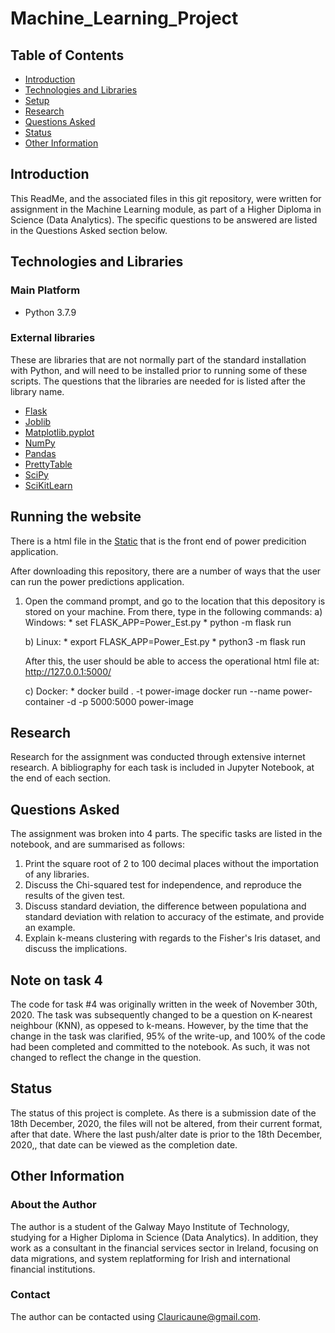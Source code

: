# Machine_Learning_Project

## Table of Contents
  * [Introduction](#Introduction)
  * [Technologies and Libraries](#Technologies-and-Libraries)
  * [Setup](#Setup)
  * [Research](#Research)
  * [Questions Asked](#Questions-Asked)
  * [Status](#Status)
  * [Other Information](#Other-Information)
  
  ## Introduction
This ReadMe, and the associated files in this git repository, were written for assignment in the Machine Learning module, as part of a Higher Diploma in Science (Data Analytics). The specific questions to be answered are listed in the Questions Asked section below.

## Technologies and Libraries
### Main Platform
* Python 3.7.9

### External libraries
These are libraries that are not normally part of the standard installation with Python, and will need to be installed prior to running some of these scripts. The questions that the libraries are needed for is listed after the library name.

* [Flask](https://flask.palletsprojects.com/en/1.1.x/)
* [Joblib](https://joblib.readthedocs.io/en)
* [Matplotlib.pyplot](https://matplotlib.org/)
* [NumPy](https://numpy.org/)
* [Pandas](https://pandas.pydata.org/)
* [PrettyTable](https://pypi.org/project/prettytable/)
* [SciPy](https://www.scipy.org/)
* [SciKitLearn](https://scikit-learn.org/stable/)

## Running the website
There is a html file in the <a href="/static">Static</a> that is the front end of power predicition application.

After downloading this repository, there are a number of ways that the user can run the power predictions application.

1) Open the command prompt, and go to the location that this depository is stored on your machine. From there, type in the following commands:
    a) Windows:
        * set FLASK_APP=Power_Est.py
        * python -m flask run

    b) Linux:
        * export FLASK_APP=Power_Est.py
        * python3 -m flask run

    After this, the user should be able to access the operational html file at: http://127.0.0.1:5000/

    c) Docker:
        * docker build . -t power-image
        docker run --name power-container -d -p 5000:5000 power-image
        
## Research
Research for the assignment was conducted through extensive internet research. A bibliography for each task is included in Jupyter Notebook, at the end of each section.

## Questions Asked
The assignment was broken into 4 parts. The specific tasks are listed in the notebook, and are summarised as follows:
1. Print the square root of 2 to 100 decimal places without the importation of any libraries.
2. Discuss the Chi-squared test for independence, and reproduce the results of the given test.
3. Discuss standard deviation, the difference between populationa and standard deviation with relation to accuracy of the estimate, and provide an example.
4. Explain k-means clustering with regards to the Fisher's Iris dataset, and discuss the implications.

## Note on task 4
The code for task #4 was originally written in the week of November 30th, 2020. The task was subsequently changed to be a question on K-nearest neighbour (KNN), as oppesed to k-means. However, by the time that the change in the task was clarified, 95% of the write-up, and 100% of the code had been completed and committed to the notebook. As such, it was not changed to reflect the change in the question.

## Status
The status of this project is complete. As there is a submission date of the 18th December, 2020, the files will not be altered, from their current format, after that date. Where the last push/alter date is prior to the 18th December, 2020,, that date can be viewed as the completion date.
 
## Other Information
### About the Author
The author is a student of the Galway Mayo Institute of Technology, studying for a Higher Diploma in Science (Data Analytics). In addition, they work as a consultant in the financial services sector in Ireland, focusing on data migrations, and system replatforming for Irish and international financial institutions.

### Contact
The author can be contacted using Clauricaune@gmail.com.